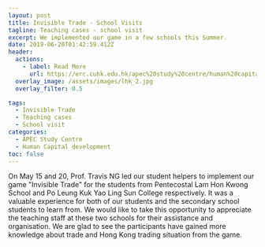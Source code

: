 ```yaml
---
layout: post
title: Invisible Trade - School Visits
tagline: Teaching cases - school visit
excerpt: We implemented our game in a few schools this Summer.
date: 2019-06-20T01:42:59.412Z
header:
  actions:
    - label: Read More
      url: https://erc.cuhk.edu.hk/apec%20study%20centre/human%20capital%20development/invisible-trade/
  overlay_image: /assets/images/lhk_2.jpg
  overlay_filter: 0.5

tags:
  - Invisible Trade
  - Teaching cases
  - School visit
categories:
  - APEC Study Centre
  - Human Capital development
toc: false
---
```

On May 15 and 20, Prof. Travis NG led our student helpers to implement our game "Invisible Trade" for the students from Pentecostal Lam Hon Kwong School and Po Leung Kuk Yao Ling Sun College respectively. It was a valuable experience for both of our students and the secondary school students to learn from. We would like to take this opportunity to appreciate the teaching staff at these two schools for their assistance and organisation. We are glad to see the participants have gained more knowledge about trade and Hong Kong trading situation from the game.


